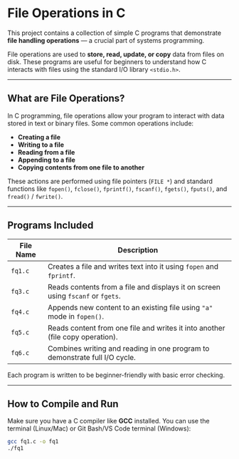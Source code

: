 # File Operations in C

This project contains a collection of simple C programs that demonstrate **file handling operations** — a crucial part of systems programming.

File operations are used to **store, read, update, or copy** data from files on disk. These programs are useful for beginners to understand how C interacts with files using the standard I/O library `<stdio.h>`.

---

## What are File Operations?

In C programming, file operations allow your program to interact with data stored in text or binary files. Some common operations include:

- **Creating a file**
- **Writing to a file**
- **Reading from a file**
- **Appending to a file**
- **Copying contents from one file to another**

These actions are performed using file pointers (`FILE *`) and standard functions like `fopen()`, `fclose()`, `fprintf()`, `fscanf()`, `fgets()`, `fputs()`, and `fread()` / `fwrite()`.

---

## Programs Included

| File Name | Description |
|-----------|-------------|
| `fq1.c`   | Creates a file and writes text into it using `fopen` and `fprintf`. |
| `fq3.c`   | Reads contents from a file and displays it on screen using `fscanf` or `fgets`. |
| `fq4.c`   | Appends new content to an existing file using `"a"` mode in `fopen()`. |
| `fq5.c`   | Reads content from one file and writes it into another (file copy operation). |
| `fq6.c`   | Combines writing and reading in one program to demonstrate full I/O cycle. |

Each program is written to be beginner-friendly with basic error checking.

---

## How to Compile and Run

Make sure you have a C compiler like **GCC** installed. You can use the terminal (Linux/Mac) or Git Bash/VS Code terminal (Windows):

```bash
gcc fq1.c -o fq1
./fq1
